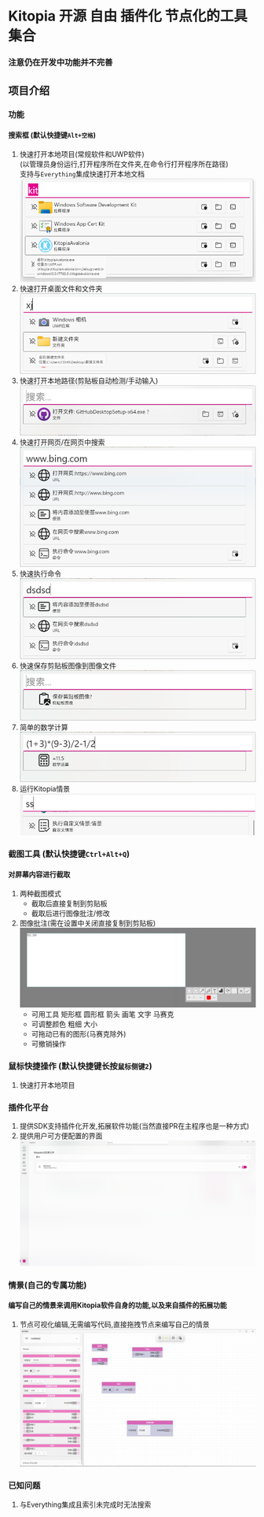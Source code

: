 ﻿# Kitopia 开源 自由 插件化 节点化的工具集合
### 注意仍在开发中功能并不完善

## 项目介绍
### 功能

#### 搜索框 (默认快捷键`Alt+空格`)
1. 快速打开本地项目(常规软件和UWP软件)  
    (以管理员身份运行,打开程序所在文件夹,在命令行打开程序所在路径)  
    支持与`Everything`集成快速打开本地文档
    ![Kitopia1711465179225.png](assets/Kitopia1711465179225.png)
2. 快速打开桌面文件和文件夹
    ![Kitopia1711465536762.png](assets%2FKitopia1711465536762.png)
3. 快速打开本地路径(剪贴板自动检测/手动输入)
    ![Kitopia1711465584325.png](assets%2FKitopia1711465584325.png)
4. 快速打开网页/在网页中搜索
    ![Kitopia1711465701237.png](assets%2FKitopia1711465701237.png)
5. 快速执行命令
    ![Kitopia1711465642027.png](assets%2FKitopia1711465642027.png)
6. 快速保存剪贴板图像到图像文件
    ![Kitopia1711465734894.png](assets%2FKitopia1711465734894.png)
7. 简单的数学计算
    ![Kitopia1711465800225.png](assets%2FKitopia1711465800225.png)
8. 运行Kitopia情景
    ![Kitopia1711468999891.png](assets%2FKitopia1711468999891.png)
### 截图工具 (默认快捷键`Ctrl+Alt+Q`)
#### 对屏幕内容进行截取
1. 两种截图模式 
    - 截取后直接复制到剪贴板
    - 截取后进行图像批注/修改
2. 图像批注(需在设置中关闭直接复制到剪贴板)
   ![Kitopia1711466201151.png](assets%2FKitopia1711466201151.png)
    - 可用工具 矩形框 圆形框 箭头 画笔 文字 马赛克
    - 可调整颜色 粗细 大小
    - 可拖动已有的图形(马赛克除外)
    - 可撤销操作
### 鼠标快捷操作 (默认快捷键长按`鼠标侧键2`)
1. 快速打开本地项目

### 插件化平台
1. 提供SDK支持插件化开发,拓展软件功能(当然直接PR在主程序也是一种方式)
2. 提供用户可方便配置的界面
   ![Kitopia1711469117440.png](assets%2FKitopia1711469117440.png)
### 情景(自己的专属功能)
#### 编写自己的情景来调用Kitopia软件自身的功能,以及来自插件的拓展功能
1. 节点可视化编辑,无需编写代码,直接拖拽节点来编写自己的情景
    ![Kitopia1711468465542.png](assets%2FKitopia1711468465542.png)

### 已知问题
1. 与Everything集成且索引未完成时无法搜索